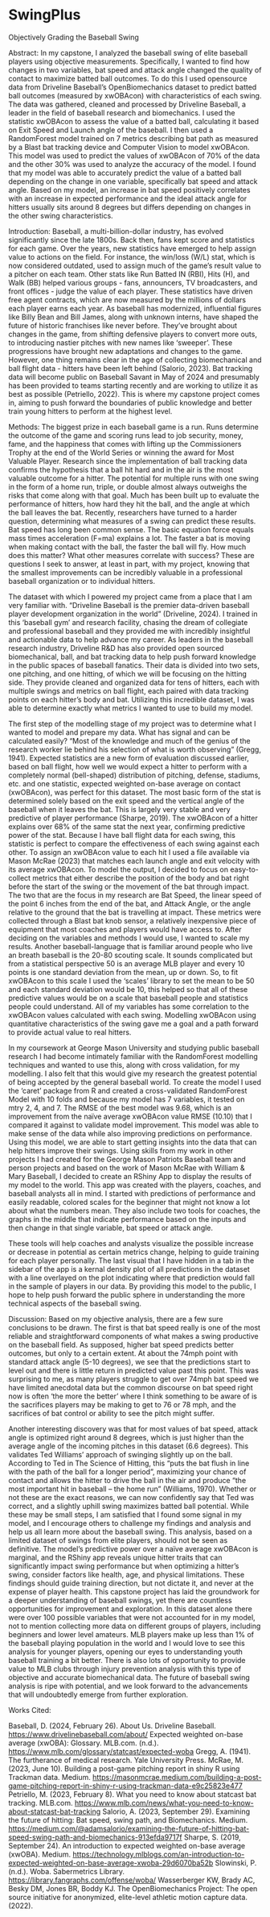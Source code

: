 # SwingPlus

Objectively Grading the Baseball Swing


Abstract:
In my capstone, I analyzed the baseball swing of elite baseball players using objective measurements. Specifically, I wanted to find how changes in two variables, bat speed and attack angle changed the quality of contact to maximize batted ball outcomes. To do this I used opensource data from Driveline Baseball’s OpenBiomechanics dataset to predict batted ball outcomes (measured by xwOBAcon) with characteristics of each swing. The data was gathered, cleaned and processed by Driveline Baseball, a leader in the field of baseball research and biomechanics. I used the statistic xwOBAcon to assess the value of a batted ball, calculating it based on Exit Speed and Launch angle of the baseball. I then used a RandomForest model trained on 7 metrics describing bat path as measured by a Blast bat tracking device and Computer Vision to model xwOBAcon. This model was used to predict the values of xwOBAcon of 70% of the data and the other 30% was used to analyze the accuracy of the model. I found that my model was able to accurately predict the value of a batted ball depending on the change in one variable, specifically bat speed and attack angle. Based on my model, an increase in bat speed positively correlates with an increase in expected performance and the ideal attack angle for hitters usually sits around 8 degrees but differs depending on changes in the other swing characteristics.


Introduction:
Baseball, a multi-billion-dollar industry, has evolved significantly since the late 1800s. Back then, fans kept score and statistics for each game. Over the years, new statistics have emerged to help assign value to actions on the field. For instance, the win/loss (W/L) stat, which is now considered outdated, used to assign much of the game’s result value to a pitcher on each team. Other stats like Run Batted IN (RBI), Hits (H), and Walk (BB) helped various groups - fans, announcers, TV broadcasters, and front offices - judge the value of each player. These statistics have driven free agent contracts, which are now measured by the millions of dollars each player earns each year. As baseball has modernized, influential figures like Billy Bean and Bill James, along with unknown interns, have shaped the future of historic franchises like never before. They’ve brought about changes in the game, from shifting defensive players to convert more outs, to introducing nastier pitches with new names like ‘sweeper’. These progressions have brought new adaptations and changes to the game. However, one thing remains clear in the age of collecting biomechanical and ball flight data - hitters have been left behind (Salorio, 2023). Bat tracking data will become public on Baseball Savant in May of 2024 and presumably has been provided to teams starting recently and are working to utilize it as best as possible (Petriello, 2022). This is where my capstone project comes in, aiming to push forward the boundaries of public knowledge and better train young hitters to perform at the highest level.


Methods:
The biggest prize in each baseball game is a run. Runs determine the outcome of the game and scoring runs lead to job security, money, fame, and the happiness that comes with lifting up the Commissioners Trophy at the end of the World Series or winning the award for Most Valuable Player. Research since the implementation of ball tracking data confirms the hypothesis that a ball hit hard and in the air is the most valuable outcome for a hitter. The potential for multiple runs with one swing in the form of a home run, triple, or double almost always outweighs the risks that come along with that goal. Much has been built up to evaluate the performance of hitters, how hard they hit the ball, and the angle at which the ball leaves the bat. Recently, researchers have turned to a harder question, determining what measures of a swing can predict these results. Bat speed has long been common sense. The basic equation force equals mass times acceleration (F=ma) explains a lot. The faster a bat is moving when making contact with the ball, the faster the ball will fly. How much does this matter? What other measures correlate with success? These are questions I seek to answer, at least in part, with my project, knowing that the smallest improvements can be incredibly valuable in a professional baseball organization or to individual hitters.

The dataset with which I powered my project came from a place that I am very familiar with. “Driveline Baseball is the premier data-driven baseball player development organization in the world” (Driveline, 2024). I trained in this ‘baseball gym’ and research facility, chasing the dream of collegiate and professional baseball and they provided me with incredibly insightful and actionable data to help advance my career. As leaders in the baseball research industry, Driveline R&D has also provided open sourced biomechanical, ball, and bat tracking data to help push forward knowledge in the public spaces of baseball fanatics. Their data is divided into two sets, one pitching, and one hitting, of which we will be focusing on the hitting side. They provide cleaned and organized data for tens of hitters, each with multiple swings and metrics on ball flight, each paired with data tracking points on each hitter’s body and bat. Utilizing this incredible dataset, I was able to determine exactly what metrics I wanted to use to build my model.

The first step of the modelling stage of my project was to determine what I wanted to model and prepare my data. What has signal and can be calculated easily? “Most of the knowledge and much of the genius of the research worker lie behind his selection of what is worth observing” (Gregg, 1941). Expected statistics are a new form of evaluation discussed earlier, based on ball flight, how well we would expect a hitter to perform with a completely normal (bell-shaped) distribution of pitching, defense, stadiums, etc. and one statistic, expected weighted on-base average on contact (xwOBAcon), was perfect for this dataset. The most basic form of the stat is determined solely based on the exit speed and the vertical angle of the baseball when it leaves the bat. This is largely very stable and very predictive of player performance (Sharpe, 2019). The xwOBAcon of a hitter explains over 68% of the same stat the next year, confirming predictive power of the stat. Because I have ball flight data for each swing, this statistic is perfect to compare the effectiveness of each swing against each other. To assign an xwOBAcon value to each hit I used a file available via Mason McRae (2023) that matches each launch angle and exit velocity with its average xwOBAcon. To model the output, I decided to focus on easy-to-collect metrics that either describe the position of the body and bat right before the start of the swing or the movement of the bat through impact. The two that are the focus in my research are Bat Speed, the linear speed of the point 6 inches from the end of the bat, and Attack Angle, or the angle relative to the ground that the bat is travelling at impact. These metrics were collected through a Blast bat knob sensor, a relatively inexpensive piece of equipment that most coaches and players would have access to. After deciding on the variables and methods I would use, I wanted to scale my results. Another baseball-language that is familiar around people who live an breath baseball is the 20-80 scouting scale. It sounds complicated but from a statistical perspective 50 is an average MLB player and every 10 points is one standard deviation from the mean, up or down. So, to fit xwOBAcon to this scale I used the ‘scales’ library to set the mean to be 50 and each standard deviation would be 10, this helped so that all of these predictive values would be on a scale that baseball people and statistics people could understand. All of my variables has some correlation to the xwOBAcon values calculated with each swing. Modelling xwOBAcon using quantitative characteristics of the swing gave me a goal and a path forward to provide actual value to real hitters.

In my coursework at George Mason University and studying public baseball research I had become intimately familiar with the RandomForest modelling techniques and wanted to use this, along with cross validation, for my modelling. I also felt that this would give my research the greatest potential of being accepted by the general baseball world. To create the model I used the ‘caret’ package from R and created a cross-validated RandomForest Model with 10 folds and because my model has 7 variables, it tested on mtry 2, 4, and 7. The RMSE of the best model was 9.68, which is an improvement from the naïve average xwOBAcon value RMSE (10.10) that I compared it against to validate model improvement. This model was able to make sense of the data while also improving predictions on performance. Using this model, we are able to start getting insights into the data that can help hitters improve their swings.
Using skills from my work in other projects I had created for the George Mason Patriots Baseball team and person projects and based on the work of Mason McRae with William & Mary Baseball, I decided to create an RShiny App to display the results of my model to the world. This app was created with the players, coaches, and baseball analysts all in mind. I started with predictions of performance and easily readable, colored scales for the beginner that might not know a lot about what the numbers mean. They also include two tools for coaches, the graphs in the middle that indicate performance based on the inputs and then change in that single variable, bat speed or attack angle. 
 
These tools will help coaches and analysts visualize the possible increase or decrease in potential as certain metrics change, helping to guide training for each player personally. The last visual that I have hidden in a tab in the sidebar of the app is a kernal density plot of all predictions in the dataset with a line overlayed on the plot indicating where that prediction would fall in the sample of players in our data. By providing this model to the public, I hope to help push forward the public sphere in understanding the more technical aspects of the baseball swing.


Discussion:
Based on my objective analysis, there are a few sure conclusions to be drawn. The first is that bat speed really is one of the most reliable and straightforward components of what makes a swing productive on the baseball field. As supposed, higher bat speed predicts better outcomes, but only to a certain extent. At about the 74mph point with standard attack angle (5-10 degrees), we see that the predictions start to level out and there is little return in predicted value past this point. This was surprising to me, as many players struggle to get over 74mph bat speed we have limited anecdotal data but the common discourse on bat speed right now is often ‘the more the better’ where I think something to be aware of is the sacrifices players may be making to get to 76 or 78 mph, and the sacrifices of bat control or ability to see the pitch might suffer. 
 
Another interesting discovery was that for most values of bat speed, attack angle is optimized right around 8 degrees, which is just higher than the average angle of the incoming pitches in this dataset (6.6 degrees). This validates Ted Williams’ approach of swinging slightly up on the ball. According to Ted in The Science of Hitting, this “puts the bat flush in line with the path of the ball for a longer period”, maximizing your chance of contact and allows the hitter to drive the ball in the air and produce “the most important hit in baseball – the home run” (Williams, 1970). Whether or not these are the exact reasons, we can now confidently say that Ted was correct, and a slightly uphill swing maximizes batted ball potential. While these may be small steps, I am satisfied that I found some signal in my model, and I encourage others to challenge my findings and analysis and help us all learn more about the baseball swing.
This analysis, based on a limited dataset of swings from elite players, should not be seen as definitive. The model’s predictive power over a naïve average xwOBAcon is marginal, and the RShiny app reveals unique hitter traits that can significantly impact swing performance but when optimizing a hitter’s swing, consider factors like health, age, and physical limitations. These findings should guide training direction, but not dictate it, and never at the expense of player health. 
This capstone project has laid the groundwork for a deeper understanding of baseball swings, yet there are countless opportunities for improvement and exploration. In this dataset alone there were over 100 possible variables that were not accounted for in my model, not to mention collecting more data on different groups of players, including beginners and lower level amateurs. MLB players make up less than 1% of the baseball playing population in the world and I would love to see this analysis for younger players, opening our eyes to understanding youth baseball training a bit better. There is also lots of opportunity to provide value to MLB clubs through injury prevention analysis with this type of objective and accurate biomechanical data. The future of baseball swing analysis is ripe with potential, and we look forward to the advancements that will undoubtedly emerge from further exploration.


Works Cited:

Baseball, D. (2024, February 26). About Us. Driveline Baseball. https://www.drivelinebaseball.com/about/ 
Expected weighted on-base average (xwOBA): Glossary. MLB.com. (n.d.). https://www.mlb.com/glossary/statcast/expected-woba 
Gregg, A. (1941). The furtherance of medical research. Yale University Press. 
McRae, M. (2023, June 10). Building a post-game pitching report in shiny R using Trackman data. Medium. https://masonmcrae.medium.com/building-a-post-game-pitching-report-in-shiny-r-using-trackman-data-e9c25823e477 
Petriello, M. (2023, February 8). What you need to know about statcast bat tracking. MLB.com. https://www.mlb.com/news/what-you-need-to-know-about-statcast-bat-tracking 
Salorio, A. (2023, September 29). Examining the future of hitting: Bat speed, swing path, and Biomechanics. Medium. https://medium.com/@adamsalorio/examining-the-future-of-hitting-bat-speed-swing-path-and-biomechanics-913efda9717f 
Sharpe, S. (2019, September 24). An introduction to expected weighted on-base average (xwOBA). Medium. https://technology.mlblogs.com/an-introduction-to-expected-weighted-on-base-average-xwoba-29d6070ba52b 
Slowinski, P. (n.d.). Woba. Sabermetrics Library. https://library.fangraphs.com/offense/woba/ 
Wasserberger KW, Brady AC, Besky DM, Jones BR, Boddy KJ. The OpenBiomechanics Project: The open source initiative for anonymized, elite-level athletic motion capture data. (2022).

